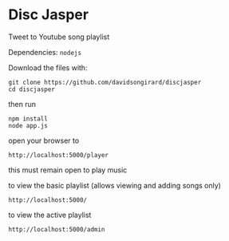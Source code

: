 Disc Jasper
==========

Tweet to Youtube song playlist

Dependencies:
`nodejs`

Download the files with:

    git clone https://github.com/davidsongirard/discjasper
    cd discjasper

then run

    npm install
    node app.js

open your browser to 

    http://localhost:5000/player

this must remain open to play music

to view the basic playlist (allows viewing and adding songs only)

    http://localhost:5000/

to view the active playlist

    http://localhost:5000/admin
